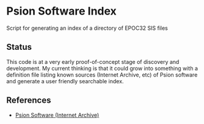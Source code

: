 # Psion Software Index

Script for generating an index of a directory of EPOC32 SIS files

## Status

This code is at a very early proof-of-concept stage of discovery and development. My current thinking is that it could grow into something with a definition file listing known sources (Internet Archive, etc) of Psion software and generate a user friendly searchable index.

## References

- [Psion Software (Internet Archive)](https://archive.org/search?query=Psion)
